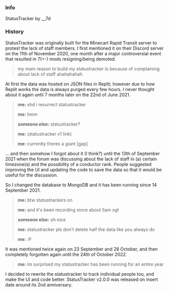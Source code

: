 ### Info

StatusTracker by \_\_7d

### History

StatusTracker was originally built for the Minecart Rapid Transit server to protest the lack of staff members. I first mentioned it on their Discord server on the 11th of November 2020, one month after a major controversial event that resulted in 7(+-) mods resigning/being demoted.

> my main reason to build my statustracker is because of complaining about lack of staff ahahahahah

At first the data was hosted on JSON files in Replit; however due to how Replit works the data is always purged every few hours. I never thought about it again until 7 months later on the 22nd of June 2021.

> **me:** shd i resurrect statustracker
>
> **me:** hmm
>
> **someone else:** statustracker?
>
> **me:** (statustracker v1 link)
>
> **me:** currently theres a giant \[gap\]

... and then somehow I forgot about it (I think?) until the 13th of September 2021 when the forum was discussing about the lack of staff in (a) certain timezone(s) and the possibility of a conductor rank. People suggested improving the UI and updating the code to save the data so that it would be useful for the discussion.

So I changed the database to MongoDB and it has been running since 14 September 2021.

> **me:** btw statustrackers on
>
> **me:** and it's been recording since about 5am sgt
>
> **someone else:** oh nice
>
> **me:** statustracker pls don't delete half the data like you always do
>
> **me:** :P

It was mentioned twice again on 23 September and 28 October, and then completely forgotten again until the 24th of October 2022.

> **me:** im surprised my statustracker has been running for an entire year

I decided to rewrite the statustracker to track individual people too, and make the UI and code better. StatusTracker v2.0.0 was released on insert date around its 2nd anniversary.

